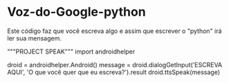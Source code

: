 # Voz-do-Google-python
Este código faz que você escreva algo e assim que escrever  o "python" irá ler sua mensagem.

"""PROJECT SPEAK"""
import androidhelper

droid = androidhelper.Android()
message = droid.dialogGetInput('ESCREVA AQUI', 'O que você quer que eu escreva?').result
droid.ttsSpeak(message)
